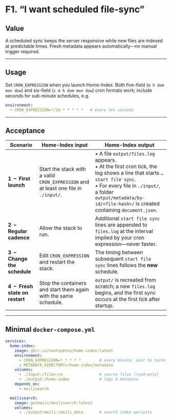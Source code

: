 # F1. “I want scheduled file-sync”

## Value

A scheduled sync keeps the server responsive while new files are indexed at predictable times. Fresh metadata appears automatically—no manual trigger required.

---

## Usage

Set `CRON_EXPRESSION` when you launch Home-Index.
Both five-field (`m h dom mon dow`) and six-field (`s m h dom mon dow`) cron formats work; include seconds for sub-minute schedules, e.g.

```yaml
environment:
  - CRON_EXPRESSION=*/10 * * * * *   # every ten seconds
```

---

## Acceptance

| Scenario                       | Home-Index **input**                                                                | Home-Index **output**                                                                                                                                                                                                                           |
| ------------------------------ | ----------------------------------------------------------------------------------- | ----------------------------------------------------------------------------------------------------------------------------------------------------------------------------------------------------------------------------------------------- |
| **1 – First launch**           | Start the stack with a valid `CRON_EXPRESSION` and at least one file in `./input/`. | • A file `output/files.log` appears.<br>• At the first cron tick, the log shows a line that starts `… start file sync`.<br>• For every file in `./input/`, a folder `output/metadata/by-id/<file-hash>/` is created containing `document.json`. |
| **2 – Regular cadence**        | Allow the stack to run.                                                             | Additional `start file sync` lines are appended to `files.log` at the interval implied by your cron expression—never faster.                                                                                                                    |
| **3 – Change the schedule**    | Edit `CRON_EXPRESSION` and restart the stack.                                       | The timing between subsequent `start file sync` lines follows the **new** schedule.                                                                                                                                                             |
| **4 – Fresh state on restart** | Stop the containers and start them again with the same schedule.                    | `output/` is recreated from scratch; a new `files.log` begins, and the first sync occurs at the first tick after startup.                                                                                                                       |

---

## Minimal `docker-compose.yml`

```yaml
services:
  home-index:
    image: ghcr.io/nashspence/home-index:latest
    environment:
      - CRON_EXPRESSION=* * * * *        # every minute; edit to taste
      - METADATA_DIRECTORY=/home-index/metadata
    volumes:
      - ./input:/files:ro                # source files (read-only)
      - ./output:/home-index             # logs & metadata
    depends_on:
      - meilisearch

  meilisearch:
    image: getmeili/meilisearch:latest
    volumes:
      - ./output/meili:/meili_data       # search index persists
```
